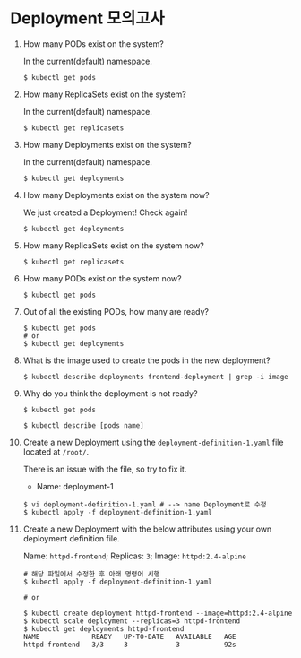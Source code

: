 # Deployment 모의고사



1. How many PODs exist on the system?

   In the current(default) namespace.

   ```
   $ kubectl get pods
   ```

   

2. How many ReplicaSets exist on the system?

   In the current(default) namespace.

   ```
   $ kubectl get replicasets
   ```

   

3. How many Deployments exist on the system?

   In the current(default) namespace.

   ```
   $ kubectl get deployments
   ```



4. How many Deployments exist on the system now?

   We just created a Deployment! Check again!

   ```
   $ kubectl get deployments
   ```

   

5. How many ReplicaSets exist on the system now?

   ```
   $ kubectl get replicasets
   ```

   

6. How many PODs exist on the system now?

   ```
   $ kubectl get pods
   ```



7. Out of all the existing PODs, how many are ready?

   ```
   $ kubectl get pods
   # or 
   $ kubectl get deployments
   ```

   

8. What is the image used to create the pods in the new deployment?

   ```
   $ kubectl describe deployments frontend-deployment | grep -i image
   ```



9. Why do you think the deployment is not ready?

   ```
   $ kubectl get pods
   ```

   ```
   $ kubectl describe [pods name]
   ```



10. Create a new Deployment using the `deployment-definition-1.yaml` file located at `/root/`.

    There is an issue with the file, so try to fix it.

    - Name: deployment-1

    ```
    $ vi deployment-definition-1.yaml # --> name Deployment로 수정
    $ kubectl apply -f deployment-definition-1.yaml
    ```



11. Create a new Deployment with the below attributes using your own deployment definition file.

    Name: `httpd-frontend`;
    Replicas: `3`;
    Image: `httpd:2.4-alpine`

    ```
    # 해당 파일에서 수정한 후 아래 명령어 시행
    $ kubectl apply -f deployment-definition-1.yaml
    
    # or
    
    $ kubectl create deployment httpd-frontend --image=httpd:2.4-alpine
    $ kubectl scale deployment --replicas=3 httpd-frontend
    $ kubectl get deployments httpd-frontend
    NAME             READY   UP-TO-DATE   AVAILABLE   AGE
    httpd-frontend   3/3     3            3           92s
    ```

    